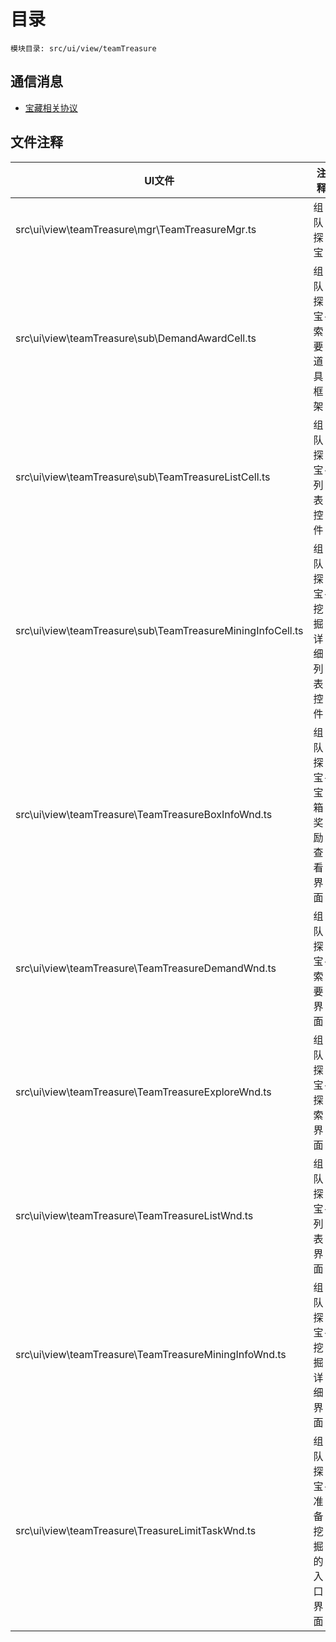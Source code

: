 <style>
table th:first-of-type {
    width: 300pt;
}
table th:nth-of-type(2) {
    width: 300pt;
}
</style>

# 目录
    模块目录: src/ui/view/teamTreasure

## 通信消息
- [宝藏相关协议](msg/msg/Treasure.md)

## 文件注释
| UI文件 | 注释 |
|-----|-----|
|  src\ui\view\teamTreasure\mgr\TeamTreasureMgr.ts | 组队探宝    |
|  src\ui\view\teamTreasure\sub\DemandAwardCell.ts |  组队探宝-索要道具框架    |
|  src\ui\view\teamTreasure\sub\TeamTreasureListCell.ts |  组队探宝-列表控件    |
|  src\ui\view\teamTreasure\sub\TeamTreasureMiningInfoCell.ts |  组队探宝-挖掘详细列表控件    |
|  src\ui\view\teamTreasure\TeamTreasureBoxInfoWnd.ts |  组队探宝-宝箱奖励查看界面    |
|  src\ui\view\teamTreasure\TeamTreasureDemandWnd.ts |  组队探宝-索要界面    |
|  src\ui\view\teamTreasure\TeamTreasureExploreWnd.ts |  组队探宝-探索界面    |
|  src\ui\view\teamTreasure\TeamTreasureListWnd.ts |  组队探宝-列表界面    |
|  src\ui\view\teamTreasure\TeamTreasureMiningInfoWnd.ts |  组队探宝-挖掘详细界面    |
|  src\ui\view\teamTreasure\TreasureLimitTaskWnd.ts |  组队探宝-准备挖掘的入口界面    |
